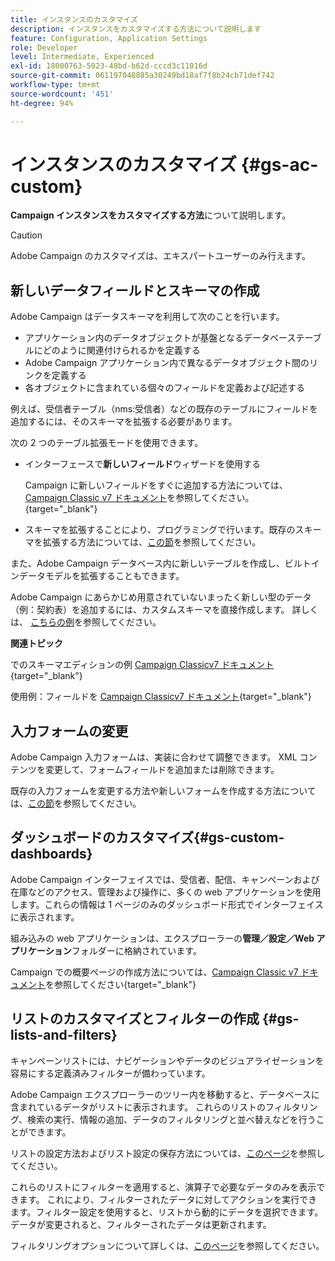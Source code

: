 ```yaml
---
title: インスタンスのカスタマイズ
description: インスタンスをカスタマイズする方法について説明します
feature: Configuration, Application Settings
role: Developer
level: Intermediate, Experienced
exl-id: 18000763-5923-48bd-b62d-cccd3c11016d
source-git-commit: 061197048885a30249bd18af7f8b24cb71def742
workflow-type: tm+mt
source-wordcount: '451'
ht-degree: 94%

---
```


# インスタンスのカスタマイズ {#gs-ac-custom}

**Campaign インスタンスをカスタマイズする方法**&#x200B;について説明します。

>[!CAUTION]
>
>Adobe Campaign のカスタマイズは、エキスパートユーザーのみ行えます。

## 新しいデータフィールドとスキーマの作成

Adobe Campaign はデータスキーマを利用して次のことを行います。

* アプリケーション内のデータオブジェクトが基盤となるデータベーステーブルにどのように関連付けられるかを定義する
* Adobe Campaign アプリケーション内で異なるデータオブジェクト間のリンクを定義する
* 各オブジェクトに含まれている個々のフィールドを定義および記述する

例えば、受信者テーブル（nms:受信者）などの既存のテーブルにフィールドを追加するには、そのスキーマを拡張する必要があります。

次の 2 つのテーブル拡張モードを使用できます。

* インターフェースで&#x200B;**新しいフィールド**&#x200B;ウィザードを使用する

  Campaign に新しいフィールドをすぐに追加する方法については、[Campaign Classic v7 ドキュメント](https://experienceleague.adobe.com/docs/campaign-classic/using/configuring-campaign-classic/editing-schemas/new-field-wizard.html?lang=ja#configuring-campaign-classic)を参照してください。{target="_blank"}

* スキーマを拡張することにより、プログラミングで行います。既存のスキーマを拡張する方法については、[この節](../dev/extend-schema.md)を参照してください。

また、Adobe Campaign データベース内に新しいテーブルを作成し、ビルトインデータモデルを拡張することもできます。

Adobe Campaign にあらかじめ用意されていないまったく新しい型のデータ（例：契約表）を追加するには、カスタムスキーマを直接作成します。 詳しくは、 [こちらの例](../dev/create-schema.md#example--creating-a-contract-table)を参照してください。

**関連トピック**

でのスキーマエディションの例 [Campaign Classicv7 ドキュメント](https://experienceleague.adobe.com/docs/campaign-classic/using/configuring-campaign-classic/editing-schemas/examples-of-schemas-edition.html?lang=ja#configuring-campaign-classic){target="_blank"}

使用例：フィールドを [Campaign Classicv7 ドキュメント](https://experienceleague.adobe.com/docs/campaign-classic/using/configuring-campaign-classic/editing-schemas/examples-of-schemas-edition.html?lang=ja#uc-link){target="_blank"}


## 入力フォームの変更

Adobe Campaign 入力フォームは、実装に合わせて調整できます。 XML コンテンツを変更して、フォームフィールドを追加または削除できます。

既存の入力フォームを変更する方法や新しいフォームを作成する方法については、[この節](../dev/forms.md)を参照してください。

## ダッシュボードのカスタマイズ{#gs-custom-dashboards}

Adobe Campaign インターフェイスでは、受信者、配信、キャンペーンおよび在庫などのアクセス、管理および操作に、多くの web アプリケーションを使用します。これらの情報は 1 ページのみのダッシュボード形式でインターフェイスに表示されます。

組み込みの web アプリケーションは、エクスプローラーの&#x200B;**管理／設定／Web アプリケーション**&#x200B;フォルダーに格納されています。

Campaign での概要ページの作成方法については、[Campaign Classic v7 ドキュメント](https://experienceleague.adobe.com/docs/campaign-classic/using/designing-content/web-applications/use-cases--creating-overviews.html?lang=ja#creating-a-single-page-web-application)を参照してください{target="_blank"}


## リストのカスタマイズとフィルターの作成 {#gs-lists-and-filters}

キャンペーンリストには、ナビゲーションやデータのビジュアライゼーションを容易にする定義済みフィルターが備わっています。

Adobe Campaign エクスプローラーのツリー内を移動すると、データベースに含まれているデータがリストに表示されます。 これらのリストのフィルタリング、検索の実行、情報の追加、データのフィルタリングと並べ替えなどを行うことができます。

リストの設定方法およびリスト設定の保存方法については、[このページ](../start/campaign-ui.md)を参照してください。

これらのリストにフィルターを適用すると、演算子で必要なデータのみを表示できます。 これにより、フィルターされたデータに対してアクションを実行できます。フィルター設定を使用すると、リストから動的にデータを選択できます。データが変更されると、フィルターされたデータは更新されます。

フィルタリングオプションについて詳しくは、[このページ](../audiences/create-filters.md)を参照してください。
